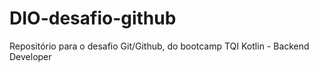 # DIO-desafio-github
Repositório para o desafio Git/Github, do bootcamp TQI Kotlin - Backend Developer 
